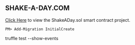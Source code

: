 ## SHAKE-A-DAY.COM

[Click Here](https://github.com/hackademics/irollio.contracts) to view the ShakeADay.sol smart contract project.

`PM> Add-Migration InitialCreate`

 truffle test  --show-events